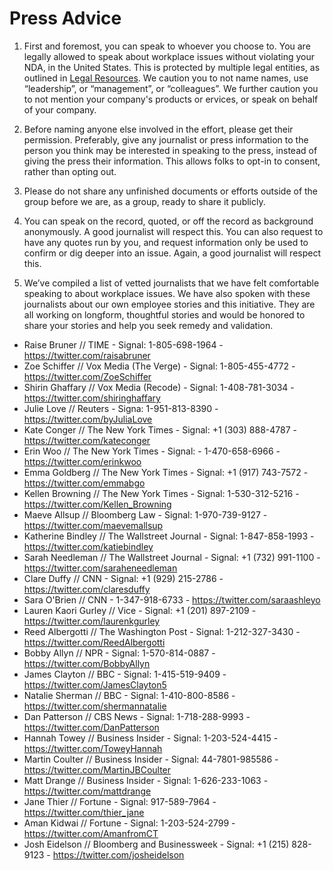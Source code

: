 # Press Advice

1. First and foremost, you can speak to whoever you choose to. You are legally allowed to speak about workplace issues without violating your NDA, in the United States. This is protected by multiple legal entities, as outlined in [Legal Resources](legal-resources.md). We caution you to not name names, use “leadership”, or “management”, or “colleagues”. We further caution you to not mention your company's products or ervices, or speak on behalf of your company. 

2. Before naming anyone else involved in the effort, please get their permission. Preferably, give any journalist or press information to the person you think may be interested in speaking to the press, instead of giving the press their information. This allows folks to opt-in to consent, rather than opting out.

3. Please do not share any unfinished documents or efforts outside of the group before we are, as a group, ready to share it publicly.

4. You can speak on the record, quoted, or off the record as background anonymously. A good journalist will respect this. You can also request to have any quotes run by you, and request information only be used to confirm or dig deeper into an issue. Again, a good journalist will respect this.

5. We’ve compiled a list of vetted journalists that we have felt comfortable speaking to about workplace issues. We have also spoken with these journalists about our own employee stories and this initiative. They are all working on longform, thoughtful stories and would be honored to share your stories and help you seek remedy and validation.

- Raise Bruner // TIME - Signal: 1-805-698-1964 - https://twitter.com/raisabruner
- Zoe Schiffer // Vox Media (The Verge) - Signal: 1-805-455-4772 - https://twitter.com/ZoeSchiffer
- Shirin Ghaffary // Vox Media (Recode) - Signal: 1-408-781-3034 - https://twitter.com/shiringhaffary 
- Julie Love // Reuters - Signa: 1-951-813-8390 - https://twitter.com/byJuliaLove
- Kate Conger // The New York Times - Signal: +1 (303) 888-4787 - https://twitter.com/kateconger
- Erin Woo // The New York Times - Signal: - 1-470-658-6966 - https://twitter.com/erinkwoo
- Emma Goldberg // The New York Times - Signal: +1 (917) 743-7572 - https://twitter.com/emmabgo
- Kellen Browning // The New York Times - Signal: 1-530-312-5216 - https://twitter.com/Kellen_Browning 
- Maeve Allsup // Bloomberg Law - Signal: 1-970-739-9127 - https://twitter.com/maevemallsup
- Katherine Bindley // The Wallstreet Journal - Signal: 1-847-858-1993 - https://twitter.com/katiebindley
- Sarah Needleman // The Wallstreet Journal - Signal: +1 (732) 991-1100 - https://twitter.com/saraheneedleman
- Clare Duffy // CNN - Signal: +1 (929) 215-2786 - https://twitter.com/claresduffy
- Sara O'Brien // CNN - 1-347-918-6733 - https://twitter.com/saraashleyo
- Lauren Kaori Gurley // Vice - Signal: +1 (201) 897-2109 - https://twitter.com/laurenkgurley
- Reed Albergotti // The Washington Post - Signal: 1-212-327-3430 - https://twitter.com/ReedAlbergotti
- Bobby Allyn // NPR - Signal: 1-570-814-0887 - https://twitter.com/BobbyAllyn 
- James Clayton // BBC - Signal: 1-415-519-9409 - https://twitter.com/JamesClayton5
- Natalie Sherman // BBC - Signal: 1-410-800-8586 - https://twitter.com/shermannatalie
- Dan Patterson // CBS News - Signal: 1-718-288-9993 - https://twitter.com/DanPatterson
- Hannah Towey // Business Insider - Signal: 1-203-524-4415 - https://twitter.com/ToweyHannah
- Martin Coulter // Business Insider - Signal: 44-7801-985586 - https://twitter.com/MartinJBCoulter
- Matt Drange // Business Insider - Signal: 1-626-233-1063 - https://twitter.com/mattdrange
- Jane Thier // Fortune - Signal: 917-589-7964 - https://twitter.com/thier_jane
- Aman Kidwai // Fortune - Signal: 1-203-524-2799 - https://twitter.com/AmanfromCT 
- Josh Eidelson // Bloomberg and Businessweek - Signal: +1 (215) 828-9123 - https://twitter.com/josheidelson
